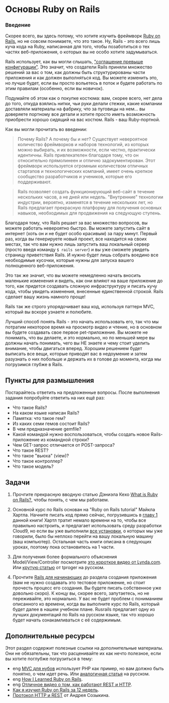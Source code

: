 # Основы Ruby on Rails

### Введение

Скорее всего, вы здесь потому, что хотите изучить фреймворк [Ruby on Rails](http://rubyonrails.org/), но не совсем понимаете, что это такое. Ну, Rails - это всего лишь куча кода на Ruby, написанная для того, чтобы позаботиться о тех частях веб-приложения, о которых вы не особо хотите задумываться.

Rails использует, как вы могли слышать, ["соглашение превыше конфигурации"](https://rubyonrails.org/doctrine/ru#convention-over-configuration). Это значит, что создатели Rails приняли множество решений за вас о том, как должны быть структурированы части приложения и как должен выполняться код. Вы можете изменить это, но лучше будет, если вы просто вольетесь в поток и будете работать по этим правилам (особенно, если вы новичок).

Подумайте об этом как о покупке костюма: вам, скорее всего, нет дела до того, откуда взялись нитки, чьи руки делали стежки, какие компании доставляли материалы на фабрику, что за пуговицы на нем... вы доверяете портному все детали и хотите просто иметь возможность приобрести хорошо сидящий на вас костюм. Rails - ваш Ruby-портной.

Как вы могли прочитать во введении:

> Почему Rails? А почему бы и нет? Существует невероятное количество фреймворков и наборов технологий, из которых можно выбирать, и их возможности, если честно, практически идентичны. Rails привлекателен благодаря тому, что он относительно прямолинеен и отлично задокументирован. Этот фреймворк используется огромным количеством отличных стартапов и технологических компаний, имеет очень крепкое сообщество разработчиков и учеников, которые его поддерживают.

> Rails позволяет создать функционирующий веб-сайт в течение нескольких часов, а не дней или недель. "Внутренние" технологии индустрии, вероятно, изменятся в течение нескольких лет, но Rails предлагает прекрасную платформу для получения основных навыков, необходимых для продвижения на следующую ступень.

Благодаря тому, что Rails решает за вас множество вопросов, вы можете работать невероятно быстро. Вы можете запустить сайт в интернет (хоть он и не будет особо красивым) за пару минут. Первый раз, когда вы генерируете новый проект, все находится на своих местах, так что вам нужно лишь запустить ваш локальный сервер (просто введя команду `$ rails server`) и вы уже сможете увидеть страницу приветствия Rails. И нужно будет лишь собрать воедино все необходимые кусочки, которые нужны для запуска вашего полноценного веб-приложения.

Это так же значит, что вы можете немедленно начать вносить маленькие изменения и видеть, как они влияют на ваше приложение до того, как придется создавать сложную инфраструктуру и писать кучу кода, чтобы увидеть изменения, внесенные единственной строкой. Rails сделает вашу жизнь намного проще!

Rails так же строго упорядочивает ваш код, используя паттерн MVC, который вы вскоре узнаете и полюбите.

Лучший способ понять Rails - это начать использовать его, так что мы потратим некоторое время на просмотр видео и чтение, но в основном вы будете создавать свое первое pet-приложение. Вы можете не понимать, что вы делаете, и это нормально, но по меньшей мере вы должны начать понимать, чего вы НЕ знаете и чему стоит уделить внимание, чтобы двигаться вперед. Хорошим решением будет выписать все вещи, которые приводят вас в недоумение и затем разузнать о них побольше и держать их в голове до момента, когда мы погрузимся глубже в Rails.

## Пункты для размышления

Постарайтесь ответить на предложенные вопросы. После выполнения задания попробуйте ответить на них ещё раз:

- Что такое Rails?
- На каком языке написан Rails?
- Памятка: что такое гем?
- Из каких семи гемов состоит Rails?
- В чем предназначение gemfile?
- Какой командой нужно воспользоваться, чтобы создать новое Rails-приложение из командной строки?
- Чем GET-запрос отличается от POST-запроса?
- Что такое REST?
- Что такое "вьюха" (view)?
- Что такое контроллер?
- Что такое модель?

## Задачи

1. Прочтите прекрасную вводную статью Дэниэла Кехо [What is Ruby on Rails?](http://railsapps.github.io/what-is-ruby-rails.html), чтобы понять, с чем мы работаем.

2. Основной курс по Rails основан на "Ruby on Rails tutorial" Майкла Хартла. Начните писать код прямо сейчас, погрузившись в [главу 1](https://www.softcover.io/read/db8803f7/ruby_on_rails_tutorial_3rd_edition_russian/beginning) данной книги! Хартл тратит немало времени на то, чтобы все правильно настроить, и предлагает использовать среду разработки Cloud9, но если вы уже выполнили [все установки](https://vectree.ru/task/43/4/0), о которых мы уже говорили, было бы неплохо перейти на вашу локальную машину (ваш компьютер). Остальная часть книги описана в следующих уроках, поэтому пока остановитесь на 1 части.

3. Для получения более формального объяснения Model/View/Controller посмотрите [это короткое видео от Lynda.com](http://www.youtube.com/watch?v=3mQjtk2YDkM). Или [крутую статью](https://tproger.ru/articles/mvc/) от tproger <span class="btn-fill btn btn-xs btn-info">на русском</span>.

4. Прочтите [Rails для начинающих](http://rusrails.ru/getting-started-with-rails) до раздела создания приложения (вам не нужно создавать это тестовое приложение, но стоит прочесть процесс его создания. Вы будете писать собственное уже довольно скоро). К концу вы, скорее всего, запутаетесь, но не переживайте, это нормально. У вас не будет проблем с пониманием описанного ко времени, когда вы выполните курс по Rails, который будет далее в нашем учебном плане. Rusrails предлагает одну из лучших документаций по Rails на русском языке, так что хорошо будет начать ознакамливаться с её содержимым.

## Дополнительные ресурсы

Этот раздел содержит полезные ссылки на дополнительные материалы. Они не обязательны, так что расценивайте их как нечто полезное, если вы хотите поглубже погрузиться в тему:

- <span class="btn-fill btn btn-xs btn-success">eng</span> [MVC для нубов](http://net.tutsplus.com/tutorials/other/mvc-for-noobs/) использует PHP как пример, но вам должно быть понятно, о чем идет речь. Или [аналогичная статья](https://code.tutsplus.com/ru/tutorials/a-beginners-guide-to-http-and-rest--net-16340) <span class="btn-fill btn btn-xs btn-info">на русском</span>.
- <span class="btn-fill btn btn-xs btn-success">eng</span> [How I Learned Ruby on Rails](https://medium.com/how-i-learned-ruby-rails/e08c94e2a51e).
- <span class="btn-fill btn btn-xs btn-success">eng</span> [Отличное видео о том, как работают REST и HTTP](https://www.youtube.com/watch?v=Q-BpqyOT3a8).
- [Как я изучил Ruby on Rails за 12 недель](http://frey.su/how-i-learned-ruby-on-rails-in-12-weeks).
- [Протокол HTTP и REST](https://www.youtube.com/watch?v=RlccXUx4LVw) от Андрея Созыкина.
